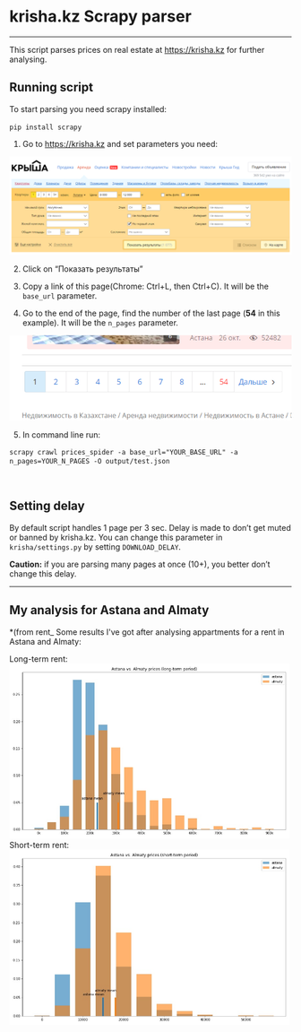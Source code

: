 # krisha.kz Scrapy parser
-----------------------

This script parses prices on real estate at https://krisha.kz for further analysing.

Running script
--------------
To start parsing you need scrapy installed:

`pip install scrapy`

1.  Go to https://krisha.kz and set parameters you need:

![](img/screen1.png)

2.  Click on “Показать результаты”

3.  Copy a link of this page(Chrome: Ctrl+L, then Ctrl+C). It will be the
    `base_url` parameter.

4.  Go to the end of the page, find the number of the last page (**54** in this
    example). It will be the `n_pages` parameter.

![](img/screen2.png)

5.  In command line run:

~~~~~~~~~~~~~~~~~~~~~~~~~~~~~~~~~~~~~~~~~~~~~~~~~~~~~~~~~~~~~~~~~~~~~~~~~~~~~~~~
scrapy crawl prices_spider -a base_url="YOUR_BASE_URL" -a n_pages=YOUR_N_PAGES -O output/test.json
~~~~~~~~~~~~~~~~~~~~~~~~~~~~~~~~~~~~~~~~~~~~~~~~~~~~~~~~~~~~~~~~~~~~~~~~~~~~~~~~

 

Setting delay
-------------

By default script handles 1 page per 3 sec. Delay is made to don’t get muted or
banned by krisha.kz. You can change this parameter in `krisha/settings.py` by
setting `DOWNLOAD_DELAY`.

**Caution:** if you are parsing many pages at once (10+), you better don’t
change this delay.

---
## My analysis for Astana and Almaty
*(from rent_
Some results I've got after analysing appartments for a rent in Astana and
Almaty:
<p>
Long-term rent:
</br>
<img src="output/astana_vs_almaty_longterm.jpg" width="500"\>
</br>
Short-term rent:
</br>
<img src="output/astana_vs_almaty_shortterm.jpg" width="500"\>
</p>
